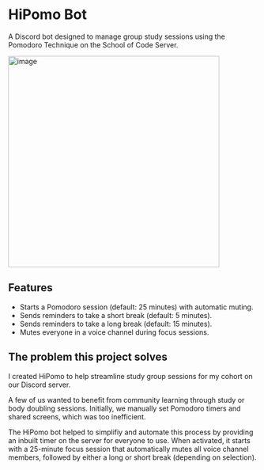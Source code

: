 # HiPomo Bot

A Discord bot designed to manage group study sessions using the Pomodoro Technique on the School of Code Server.

<img width="427" alt="image" src="https://github.com/user-attachments/assets/7091d805-04b6-49f3-ba62-cc5991b2957c" />

## Features
- Starts a Pomodoro session (default: 25 minutes) with automatic muting.
- Sends reminders to take a short break (default: 5 minutes).
- Sends reminders to take a long break (default: 15 minutes).
- Mutes everyone in a voice channel during focus sessions.



## The problem this project solves

I created HiPomo to help streamline study group sessions for my cohort on our Discord server.

A few of us wanted to benefit from community learning through study or body doubling sessions. Initially, we manually set Pomodoro timers and shared screens, which was too inefficient.

The HiPomo bot helped to simplifiy and automate this process by providing an inbuilt timer on the server for everyone to use. When activated, it starts with a 25-minute focus session that automatically mutes all voice channel members, followed by either a long or short break (depending on selection).


